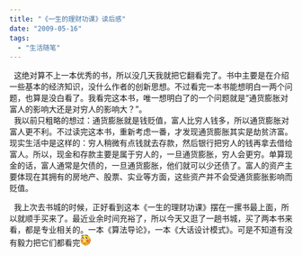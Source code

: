 ```yaml
---
title: "《一生的理财功课》读后感"
date: "2009-05-16"
tags: 
  - "生活随笔"
---
```


  这绝对算不上一本优秀的书，所以没几天我就把它翻看完了。书中主要是在介绍一些基本的经济知识，没什么作者的创新思想。不过看完一本书能想明白一两个问题，也算是没白看了。我看完这本书，唯一想明白了的一个问题就是“通货膨胀对富人的影响大还是对穷人的影响大？”。  
  我以前只粗略的想过：通货膨胀就是钱贬值，富人比穷人钱多，所以通货膨胀对富人更不利。不过读完这本书，重新考虑一番，才发现通货膨胀其实是劫贫济富。现实生活中是这样的：穷人稍微有点钱就去存款，然后银行把穷人的钱再拿去借给富人。所以，现金和存款主要是属于穷人的，一旦通货膨胀，穷人会更穷。单算现金的话，富人通常是欠债的，一旦通货膨胀，他们就可以少还债了。富人的资产主要体现在其拥有的房地产、股票、实业等方面，这些资产并不会受通货膨胀影响而贬值。

  我上次去书城的时候，正好看到这本《一生的理财功课》摆在一摞书最上面，所以就顺手买来了。最近业余时间充裕了，所以今天又逛了一趟书城，买了两本书来看，都是专业相关的。一本《算法导论》，一本《大话设计模式》。可是不知道有没有毅力把它们都看完![](images/smile_embaressed.gif)

